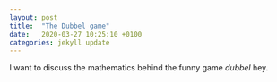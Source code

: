 ```yaml
---
layout: post
title:  "The Dubbel game"
date:   2020-03-27 10:25:10 +0100
categories: jekyll update
---
```


I want to discuss the mathematics behind the funny game *dubbel* hey.

<script src="https://cdn.mathjax.org/mathjax/latest/MathJax.js?config=TeX-AMS-MML_HTMLorMML" type="text/javascript" ></script>
